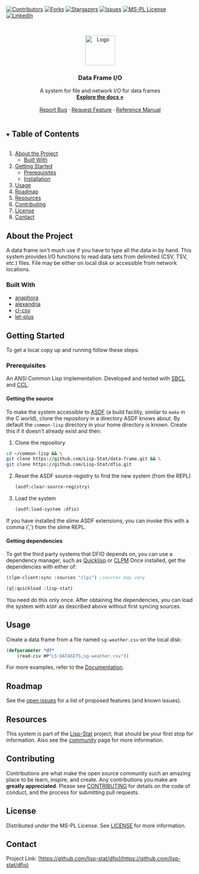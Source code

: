 
<!-- PROJECT SHIELDS -->

[![Contributors][contributors-shield]][contributors-url]
[![Forks][forks-shield]][forks-url]
[![Stargazers][stars-shield]][stars-url]
[![Issues][issues-shield]][issues-url]
[![MS-PL License][license-shield]][license-url]
[![LinkedIn][linkedin-shield]][linkedin-url]



<!-- PROJECT LOGO -->
<br />
<p align="center">
  <a href="https://github.com/lisp-stat/dfio">
    <img src="https://lisp-stat.dev/images/stats-image.svg" alt="Logo" width="80" height="80">
  </a>

  <h3 align="center">Data Frame I/O</h3>

  <p align="center">
  A system for file and network I/O for data frames
	<br />
    <a href="https://lisp-stat.dev/docs/manuals/data-frame/"><strong>Explore the docs »</strong></a>
    <br />
    <br />
    <a href="https://github.com/lisp-stat/dfio/issues">Report Bug</a>
    ·
    <a href="https://github.com/lisp-stat/dfio/issues">Request Feature</a>
    ·
    <a href="https://lisp-stat.github.io/dfio/">Reference Manual</a>
  </p>
</p>



<!-- TABLE OF CONTENTS -->
<details open="open">
  <summary><h2 style="display: inline-block">Table of Contents</h2></summary>
  <ol>
    <li>
      <a href="#about-the-project">About the Project</a>
      <ul>
        <li><a href="#built-with">Built With</a></li>
      </ul>
    </li>
    <li>
      <a href="#getting-started">Getting Started</a>
      <ul>
        <li><a href="#prerequisites">Prerequisites</a></li>
        <li><a href="#installation">Installation</a></li>
      </ul>
    </li>
    <li><a href="#usage">Usage</a></li>
    <li><a href="#roadmap">Roadmap</a></li>
	<li><a href="#resources">Resources</a></li>
    <li><a href="#contributing">Contributing</a></li>
    <li><a href="#license">License</a></li>
    <li><a href="#contact">Contact</a></li>
  </ol>
</details>



<!-- ABOUT THE PROJECT -->
## About the Project

  A data frame isn't much use if you have to type all the data in by
  hand.  This system provides I/O functions to read data sets from
  delimited (CSV, TSV, etc.) files.  File may be either on local disk
  or accessible from network locations.



### Built With

* [anaphora](https://github.com/tokenrove/anaphora)
* [alexandria](https://gitlab.common-lisp.net/alexandria/alexandria)
* [cl-csv](https://github.com/AccelerationNet/cl-csv)
* [let-plus](https://github.com/sharplispers/let-plus)


<!-- GETTING STARTED -->
## Getting Started

To get a local copy up and running follow these steps:

### Prerequisites

An ANSI Common Lisp implementation. Developed and tested with
[SBCL](https://www.sbcl.org/) and
[CCL](https://github.com/Clozure/ccl).

#### Getting the source

To make the system accessible to [ASDF](https://common-lisp.net/project/asdf/) (a build facility, similar to `make` in the C world), clone the repository in a directory ASDF knows about.  By default the `common-lisp` directory in your home directory is known. Create this if it doesn't already exist and then:

1. Clone the repository
```sh
cd ~/common-lisp && \
git clone https://github.com/Lisp-Stat/data-frame.git && \
git clone https://github.com/Lisp-Stat/dfio.git
```
2. Reset the ASDF source-registry to find the new system (from the REPL)
   ```lisp
   (asdf:clear-source-registry)
   ```
3. Load the system
   ```lisp
   (asdf:load-system :dfio)
   ```

If you have installed the slime ASDF extensions, you can invoke this
with a comma (',') from the slime REPL.

#### Getting dependencies

To get the third party systems that DFIO depends on, you can use a dependency manager, such as [Quicklisp](https://www.quicklisp.org/beta/) or [CLPM](https://www.clpm.dev/) Once installed, get the dependencies with either of:

```lisp
(clpm-client:sync :sources "clpi") ;sources may vary
```

```lisp
(ql:quickload :lisp-stat)
```

You need do this only once. After obtaining the dependencies, you can
load the system with `ASDF` as described above without first syncing
sources.

<!-- USAGE EXAMPLES -->
## Usage

Create a data frame from a file named `sg-weather.csv` on the local disk:

```lisp
(defparameter *df*
	(read-csv #P"LS:DATASETS;sg-weather.csv"))

```

For more examples, refer to the
[Documentation](https://lisp-stat.dev/docs/manuals/data-frame).


<!-- ROADMAP -->
## Roadmap

See the [open issues](https://github.com/lisp-stat/dfio/issues) for a list of proposed features (and known issues).

## Resources

This system is part of the [Lisp-Stat](https://lisp-stat.dev/) project; that should be your first stop for information. Also see the <!-- [resources](https://lisp-stat.dev/resources) and -->
[community](https://lisp-stat.dev/community) page for more
information.

<!-- CONTRIBUTING -->
## Contributing

Contributions are what make the open source community such an amazing place to be learn, inspire, and create. Any contributions you make are **greatly appreciated**. Please see [CONTRIBUTING](CONTRIBUTING.md) for details on the code of conduct, and the process for submitting pull requests.

<!-- LICENSE -->
## License

Distributed under the MS-PL License. See [LICENSE](LICENSE) for more information.



<!-- CONTACT -->
## Contact

Project Link: [https://github.com/lisp-stat/dfio](https://github.com/lisp-stat/dfio)



<!-- MARKDOWN LINKS & IMAGES -->
<!-- https://www.markdownguide.org/basic-syntax/#reference-style-links -->
[contributors-shield]: https://img.shields.io/github/contributors/lisp-stat/dfio.svg?style=for-the-badge
[contributors-url]: https://github.com/lisp-stat/dfio/graphs/contributors
[forks-shield]: https://img.shields.io/github/forks/lisp-stat/dfio.svg?style=for-the-badge
[forks-url]: https://github.com/lisp-stat/dfio/network/members
[stars-shield]: https://img.shields.io/github/stars/lisp-stat/dfio.svg?style=for-the-badge
[stars-url]: https://github.com/lisp-stat/dfio/stargazers
[issues-shield]: https://img.shields.io/github/issues/lisp-stat/dfio.svg?style=for-the-badge
[issues-url]: https://github.com/lisp-stat/dfio/issues
[license-shield]: https://img.shields.io/github/license/lisp-stat/dfio.svg?style=for-the-badge
[license-url]: https://github.com/lisp-stat/dfio/blob/master/LICENSE
[linkedin-shield]: https://img.shields.io/badge/-LinkedIn-black.svg?style=for-the-badge&logo=linkedin&colorB=555
[linkedin-url]: https://www.linkedin.com/company/symbolics/
